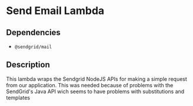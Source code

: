 # Send Email Lambda
## Dependencies
* `@sendgrid/mail`

## Description
This lambda wraps the Sendgrid NodeJS APIs for making a simple request from our application. This was needed because of problems with the SendGrid's Java API wich seems to have problems with substitutions and templates
